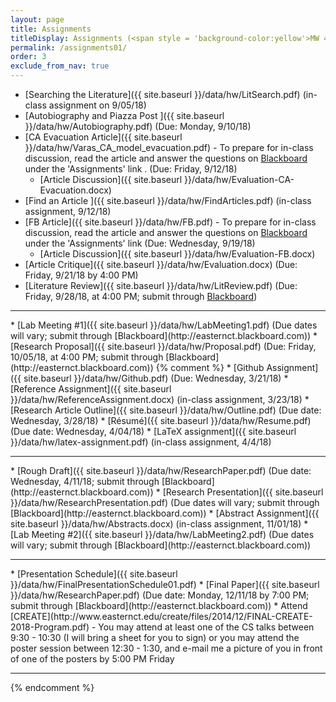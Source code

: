 ```yaml
---
layout: page
title: Assignments 
titleDisplay: Assignments (<span style = 'background-color:yellow'>MW 4-5:15, CSC 450-01 section</span>) 
permalink: /assignments01/
order: 3
exclude_from_nav: true 
---
```

* [Searching the Literature]({{ site.baseurl }}/data/hw/LitSearch.pdf) (in-class assignment on 9/05/18)
* [Autobiography and Piazza Post ]({{ site.baseurl }}/data/hw/Autobiography.pdf) (Due: Monday, 9/10/18)
* [CA Evacuation Article]({{ site.baseurl }}/data/hw/Varas_CA_model_evacuation.pdf) - To prepare for in-class discussion, read the article and answer the questions on [Blackboard](http://easternct.blackboard.com) under the 'Assignments' link . (Due: Friday, 9/12/18)
    * [Article Discussion]({{ site.baseurl }}/data/hw/Evaluation-CA-Evacuation.docx)
* [Find an Article ]({{ site.baseurl }}/data/hw/FindArticles.pdf) (in-class assignment, 9/12/18)
* [FB Article]({{ site.baseurl }}/data/hw/FB.pdf) - To prepare for in-class discussion, read the article and answer the questions on [Blackboard](http://easternct.blackboard.com) under the 'Assignments' link (Due: Wednesday, 9/19/18)
    * [Article Discussion]({{ site.baseurl }}/data/hw/Evaluation-FB.docx)
* [Article Critique]({{ site.baseurl }}/data/hw/Evaluation.docx) (Due: Friday, 9/21/18 by 4:00 PM)
* [Literature Review]({{ site.baseurl }}/data/hw/LitReview.pdf) (Due: Friday, 9/28/18, at 4:00 PM; submit through [Blackboard](http://easternct.blackboard.com))
<hr>
* [Lab Meeting #1]({{ site.baseurl }}/data/hw/LabMeeting1.pdf) (Due dates will vary; submit through [Blackboard](http://easternct.blackboard.com))
* [Research Proposal]({{ site.baseurl }}/data/hw/Proposal.pdf) (Due: Friday, 10/05/18, at 4:00 PM; submit through [Blackboard](http://easternct.blackboard.com))
{% comment %}
* [Github Assignment]({{ site.baseurl }}/data/hw/Github.pdf) (Due: Wednesday, 3/21/18)
* [Reference Assignment]({{ site.baseurl }}/data/hw/ReferenceAssignment.docx) (in-class assignment, 3/23/18)
* [Research Article Outline]({{ site.baseurl }}/data/hw/Outline.pdf) (Due date: Wednesday, 3/28/18) 
* [Résumé]({{ site.baseurl }}/data/hw/Resume.pdf) (Due date: Wednesday, 4/04/18) 
* [LaTeX assignment]({{ site.baseurl }}/data/hw/latex-assignment.pdf) (in-class assignment, 4/4/18) 
<hr>
* [Rough Draft]({{ site.baseurl }}/data/hw/ResearchPaper.pdf) (Due date: Wednesday, 4/11/18; submit through [Blackboard](http://easternct.blackboard.com)) 
* [Research Presentation]({{ site.baseurl }}/data/hw/ResearchPresentation.pdf) (Due dates will vary; submit through [Blackboard](http://easternct.blackboard.com)) 
* [Abstract Assignment]({{ site.baseurl }}/data/hw/Abstracts.docx) (in-class assignment, 11/01/18) 
* [Lab Meeting #2]({{ site.baseurl }}/data/hw/LabMeeting2.pdf) (Due dates will vary; submit through [Blackboard](http://easternct.blackboard.com))
<hr>
    * [Presentation Schedule]({{ site.baseurl }}/data/hw/FinalPresentationSchedule01.pdf)
* [Final Paper]({{ site.baseurl }}/data/hw/ResearchPaper.pdf) (Due date: Monday, 12/11/18 by 7:00 PM; submit through [Blackboard](http://easternct.blackboard.com)) 
* Attend [CREATE](http://www.easternct.edu/create/files/2014/12/FINAL-CREATE-2018-Program.pdf) - You may attend at least one of the CS talks between 9:30 - 10:30 (I will bring a sheet for you to sign) or you may attend the poster session between 12:30 - 1:30, and e-mail me a picture of you in front of one of the posters by 5:00 PM Friday 

***
{% endcomment %}
